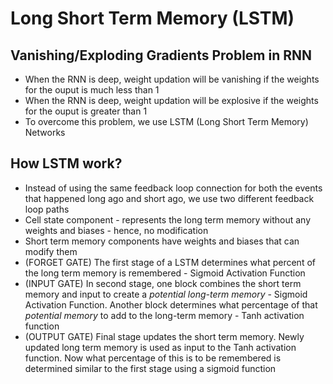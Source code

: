 # Long Short Term Memory (LSTM)

## Vanishing/Exploding Gradients Problem in RNN
- When the RNN is deep, weight updation will be vanishing if the weights for the ouput is much less than 1
- When the RNN is deep, weight updation will be explosive if the weights for the ouput is greater than 1
- To overcome this problem, we use LSTM (Long Short Term Memory) Networks

## How LSTM work?
- Instead of using the same feedback loop connection for both the events that happened long ago and short ago, we use two different feedback loop paths
- Cell state component - represents the long term memory without any weights and biases - hence, no modification
- Short term memory components have weights and biases that can modify them
- (FORGET GATE) The first stage of a LSTM determines what percent of the long term memory is remembered - Sigmoid Activation Function
- (INPUT GATE) In second stage, one block combines the short term memory and input to create a *potential long-term memory* - Sigmoid Activation Function. Another block determines what percentage of that *potential memory* to add to the long-term memory - Tanh activation function
- (OUTPUT GATE) Final stage updates the short term memory. Newly updated long term memory is used as input to the Tanh activation function. Now what percentage of this is to be remembered is determined similar to the first stage using a sigmoid function

